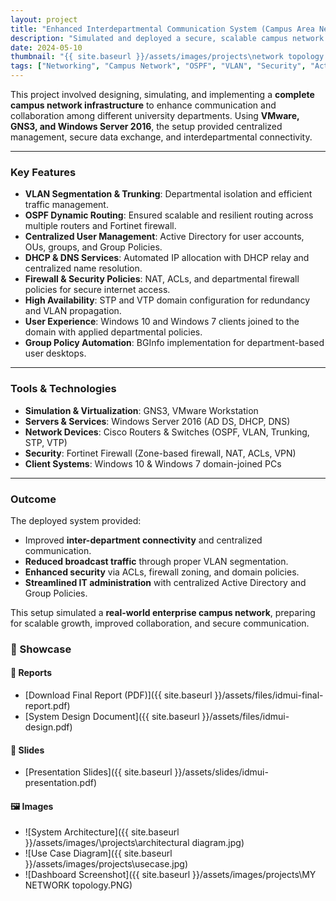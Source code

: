 ```yaml
---
layout: project
title: "Enhanced Interdepartmental Communication System (Campus Area Network)"
description: "Simulated and deployed a secure, scalable campus network integrating interdepartmental communication with centralized management and security."
date: 2024-05-10
thumbnail: "{{ site.baseurl }}/assets/images/projects\network topology.jpg"
tags: ["Networking", "Campus Network", "OSPF", "VLAN", "Security", "Active Directory"]
---
```


This project involved designing, simulating, and implementing a **complete campus network infrastructure** to enhance communication and collaboration among different university departments. Using **VMware, GNS3, and Windows Server 2016**, the setup provided centralized management, secure data exchange, and interdepartmental connectivity.

---

### Key Features
- **VLAN Segmentation & Trunking**: Departmental isolation and efficient traffic management.  
- **OSPF Dynamic Routing**: Ensured scalable and resilient routing across multiple routers and Fortinet firewall.  
- **Centralized User Management**: Active Directory for user accounts, OUs, groups, and Group Policies.  
- **DHCP & DNS Services**: Automated IP allocation with DHCP relay and centralized name resolution.  
- **Firewall & Security Policies**: NAT, ACLs, and departmental firewall policies for secure internet access.  
- **High Availability**: STP and VTP domain configuration for redundancy and VLAN propagation.  
- **User Experience**: Windows 10 and Windows 7 clients joined to the domain with applied departmental policies.  
- **Group Policy Automation**: BGInfo implementation for department-based user desktops.  

---

### Tools & Technologies
- **Simulation & Virtualization**: GNS3, VMware Workstation  
- **Servers & Services**: Windows Server 2016 (AD DS, DHCP, DNS)  
- **Network Devices**: Cisco Routers & Switches (OSPF, VLAN, Trunking, STP, VTP)  
- **Security**: Fortinet Firewall (Zone-based firewall, NAT, ACLs, VPN)  
- **Client Systems**: Windows 10 & Windows 7 domain-joined PCs  

---

### Outcome
The deployed system provided:
- Improved **inter-department connectivity** and centralized communication.  
- **Reduced broadcast traffic** through proper VLAN segmentation.  
- **Enhanced security** via ACLs, firewall zoning, and domain policies.  
- **Streamlined IT administration** with centralized Active Directory and Group Policies.  

This setup simulated a **real-world enterprise campus network**, preparing for scalable growth, improved collaboration, and secure communication.


### 📂 Showcase

#### 📄 Reports  
- [Download Final Report (PDF)]({{ site.baseurl }}/assets/files/idmui-final-report.pdf)  
- [System Design Document]({{ site.baseurl }}/assets/files/idmui-design.pdf)  

#### 📑 Slides  
- [Presentation Slides]({{ site.baseurl }}/assets/slides/idmui-presentation.pdf)  

#### 🖼️ Images  
- ![System Architecture]({{ site.baseurl }}/assets/images/\projects\architectural diagram.jpg)  
- ![Use Case Diagram]({{ site.baseurl }}/assets/images/projects\usecase.jpg)  
- ![Dashboard Screenshot]({{ site.baseurl }}/assets/images/projects\MY NETWORK topology.PNG)  

